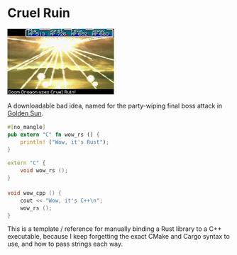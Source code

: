# Cruel Ruin

![](CruelRuin.jpeg)

A downloadable bad idea, named for the party-wiping final boss attack in 
[Golden Sun](https://en.wikipedia.org/wiki/Golden_Sun).

```rust
#[no_mangle]
pub extern "C" fn wow_rs () {
	println! ("Wow, it's Rust");
}
```

```cpp
extern "C" {
	void wow_rs ();
}

void wow_cpp () {
	cout << "Wow, it's C++\n";
	wow_rs ();
}
```

This is a template / reference for manually binding a Rust library to a C++ executable,
because I keep forgetting the exact CMake and Cargo syntax to use, and how
to pass strings each way.
